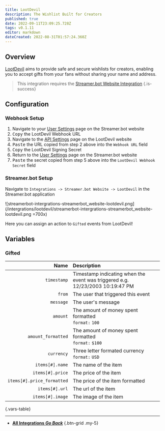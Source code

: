 ```yaml
---
title: LootDevil
description: The Wishlist Built for Creators
published: true
date: 2022-09-11T23:09:25.728Z
tags: v0.1.11
editor: markdown
dateCreated: 2022-08-31T01:57:24.360Z
---
```


## Overview
[LootDevil](https://lootdevil.com) aims to provide safe and secure wishlists for creators, enabling you to accept gifts from your fans without sharing your name and address.

> This integration requires the [Streamer.bot Website Integration](/en/Integrations/Streamer-bot)
{.is-success}


## Configuration
### Webhook Setup

1. Navigate to your [User Settings](https://streamer.bot/user/settings#lootdevil) page on the Streamer.bot website
2. <kbd><i class="mdi mdi-content-copy"></i> Copy</kbd> the  LootDevil Webhook URL
3. Navigate to the [API Settings](https://lootdevil.com/integrations/api) page on the LootDevil website
4. <kbd><i class="mdi mdi-content-paste"></i> Paste</kbd> the URL copied from step 2 above into the `Webhook URL` field
5. <kbd><i class="mdi mdi-content-copy"></i> Copy</kbd> the LootDevil Signing Secret
6. Return to the [User Settings](https://streamer.bot/user/settings#lootdevil) page on the Streamer.bot website
7. <kbd><i class="mdi mdi-content-paste"></i> Paste</kbd> the secret copied from step 5 above into the `LootDevil Webhook Secret` field


### Streamer.bot Setup

Navigate to `Integrations -> Streamer.bot Website -> LootDevil` in the Streamer.bot application

![streamerbot-intergrations-streamerbot_website-lootdevil.png](/intergrations/lootdevil/streamerbot-intergrations-streamerbot_website-lootdevil.png =700x)

Here you can assign an action to `Gifted` events from LootDevil!

## Variables
### Gifted
Name | Description
----:|:------------
`timestamp` | Timestamp indicating when the event was triggered e.g. 12/23/2003 10:19:47 PM
`from` | The user that triggered this event
`message` | The user's message
`amount` | The amount of money spent formatted<br> `format:` `100`
`amount_formatted` | The amount of money spent formatted <br> `format:` `$100`
`currency` | Three letter formated currency <br> `format:` `USD`
`items[#].name` | The name of the item
`items[#].price` | The price of the item
`items[#].price_formatted` | The price of the item formatted
`items[#].url` | The url of the item
`items[#].image` | The image of the item
{.vars-table}

---

- [<i class="mdi mdi-chevron-left"></i> **All Integrations *Go Back***](/en/Integrations)
{.btn-grid .my-5}